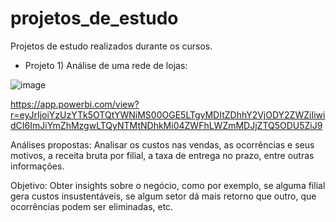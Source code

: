 # projetos_de_estudo
Projetos de estudo realizados durante os cursos.

* Projeto 1) Análise de uma rede de lojas:

![image](https://user-images.githubusercontent.com/90691653/134807639-b17587f4-4855-4368-a48c-b573c4521e67.png)

https://app.powerbi.com/view?r=eyJrIjoiYzUzYTk5OTQtYWNiMS00OGE5LTgyMDItZDhhY2VjODY2ZWZiIiwidCI6ImJiYmZhMzgwLTQyNTMtNDhkMi04ZWFhLWZmMDJjZTQ5ODU5ZiJ9

Análises propostas: Analisar os custos nas vendas, as ocorrências e seus motivos, a receita bruta por filial, a taxa de entrega no prazo, entre outras informações. 

Objetivo: Obter insights sobre o negócio, como por exemplo, se alguma filial gera custos insustentáveis, se algum setor dá mais retorno que outro, que ocorrências podem ser eliminadas, etc.
